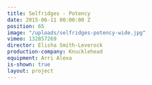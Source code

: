 ```yaml
---
title: Selfridges - Potency
date: 2015-06-11 00:00:00 Z
position: 65
image: "/uploads/selfridges-potency-wide.jpg"
vimeo: 132857269
director: Elisha Smith-Leverock
production-company: Knucklehead
equipment: Arri Alexa
is-shown: true
layout: project
---
```


